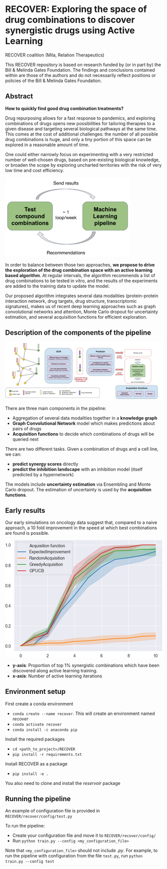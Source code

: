 # RECOVER: Exploring the space of drug combinations to discover synergistic drugs using Active Learning

RECOVER coalition (Mila, Relation Therapeutics)

This RECOVER repository is based on research funded by (or in part by) the Bill & Melinda Gates Foundation. The findings and 
conclusions contained within are those of the authors and do not necessarily reflect positions or policies of the Bill & Melinda Gates Foundation.

## Abstract

**How to quickly find good drug combination treatments?**

Drug repurposing allows for a fast response to pandemics, and exploring combinations of drugs opens new possibilities 
for tailoring therapies to a given disease and targeting several biological pathways at the same time. This comes at the 
cost of additional challenges: the number of all possible drug combinations is huge, and only a tiny portion of this 
space can be explored in a reasonable amount of time. 

One could either narrowly focus on experimenting with a very restricted number of well-chosen drugs, based on pre-existing 
biological knowledge, or broaden the scope by exploring uncharted territories with the risk of very low time and cost 
efficiency. 

<img src="docs/images/ai_in_the_loop.png" alt="AI in the loop" width="400"/>

In order to balance between those two approaches, **we propose to drive the exploration of the drug combination space with 
an active learning based algorithm**. At regular intervals, the algorithm recommends a list of drug combinations to be 
tested in vitro, and the results of the experiments are added to the training data to update the model. 

Our proposed algorithm integrates several data modalities (protein-protein interaction network, drug 
targets, drug structure, transcriptomic signatures), makes us of recent deep learning approaches such 
as graph convolutional networks and attention, Monte Carlo dropout for uncertainty estimation, and several acquisition 
functions for efficient exploration.

## Description of the components of the pipeline

![Overview](docs/images/overview.png "Overview")

There are three main components in the pipeline:
- Aggregation of several data modalities together in a **knowledge graph**
- **Graph Convolutional Network** model which makes predictions about pairs of drugs
- **Acquisition functions** to decide which combinations of drugs will be queried next

There are two different tasks. Given a combination of drugs and a cell line, we can:
- **predict synergy scores** directly
- **predict the inhibition landscape** with an inhibition model (itself predicted by a hypernetwork)

The models include **uncertainty estimation** via Ensembling and Monte Carlo dropout. The estimation of uncertainty is 
used by the **acquisition functions**.

## Early results

Our early simulations on oncology data suggest that, compared to a naive approach,
a 10 fold improvement in the speed at which best combinations are found is possible.

<img src="docs/images/scores.png" alt="Proportion of top 1% synergistic combinations discovered along training" width="600"/>

- **y-axis**: Proportion of top 1% synergistic combinations which have been discovered along active learning training.
- **x-axis**: Number of active learning iterations

## Environment setup

First create a conda environment
- `conda create --name recover`. This will create an environment named *recover*
- `conda activate recover`
- `conda install -c anaconda pip`

Install the required packages
- `cd <path_to_project>/RECOVER`
- `pip install -r requirements.txt`

Install RECOVER as a package
- `pip install -e .`

You also need to clone and install the *reservoir* package


## Running the pipeline

An example of configuration file is provided in `RECOVER/recover/config/test.py`

To run the pipeline:
- Create your configuration file and move it to `RECOVER/recover/config/`
- Run `python train.py --config <my_configuration_file>`

Note that `<my_configuration_file>` should not include *.py*. For example, to run the pipeline with configuration from 
the file `test.py`, run `python train.py --config test`


